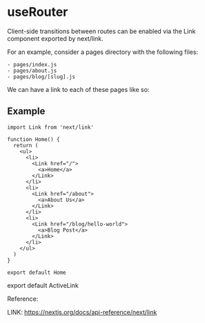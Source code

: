 # useRouter

Client-side transitions between routes can be enabled via the Link component exported by next/link.

For an example, consider a pages directory with the following files:

```
- pages/index.js
- pages/about.js
- pages/blog/[slug].js
```
We can have a link to each of these pages like so:

## Example

```code
import Link from 'next/link'

function Home() {
  return (
    <ul>
      <li>
        <Link href="/">
          <a>Home</a>
        </Link>
      </li>
      <li>
        <Link href="/about">
          <a>About Us</a>
        </Link>
      </li>
      <li>
        <Link href="/blog/hello-world">
          <a>Blog Post</a>
        </Link>
      </li>
    </ul>
  )
}

export default Home
```

export default ActiveLink

Reference:

 LINK: https://nextjs.org/docs/api-reference/next/link
